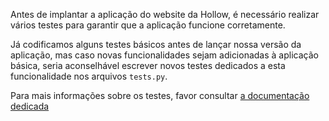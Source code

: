Antes de implantar a aplicação do website da Hollow, é necessário realizar vários testes para garantir que a aplicação funcione corretamente.

Já codificamos alguns testes básicos antes de lançar nossa versão da aplicação, mas caso novas funcionalidades sejam adicionadas à aplicação básica, seria aconselhável escrever novos testes dedicados a esta funcionalidade nos arquivos `tests.py`.

Para mais informações sobre os testes, favor consultar [a documentação dedicada](https://docs.djangoproject.com/fr/3.0/internals/contributing/writing-code/unit-tests/)
